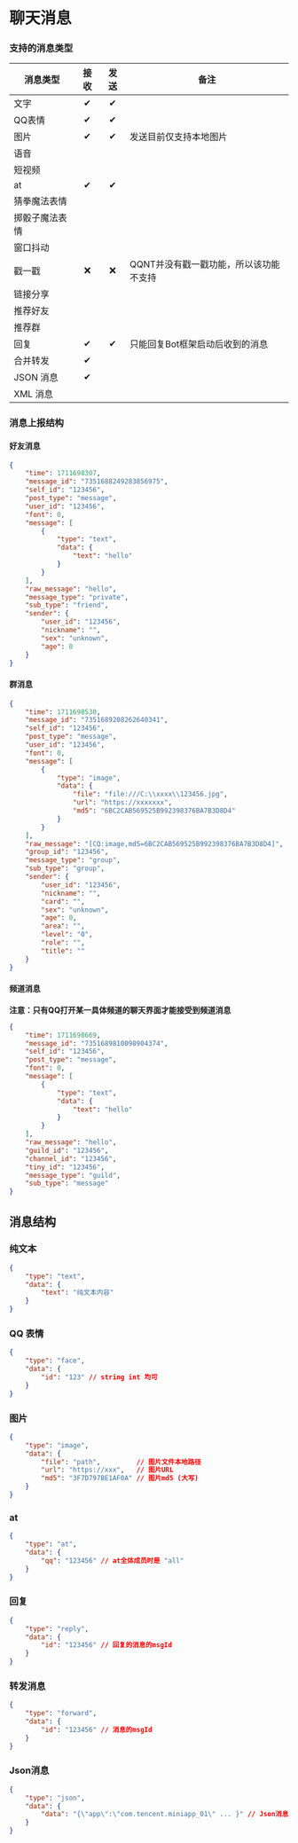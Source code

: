 # 聊天消息

### 支持的消息类型

| 消息类型    | 接收 | 发送 | 备注                    |
|---------|:--:|:--:|-----------------------|
| 文字      | ✔  | ✔  |                       |
| QQ表情    | ✔  | ✔  |                       |
| 图片      | ✔  | ✔  | 发送目前仅支持本地图片           |
| 语音      |    |
| 短视频     |    |
| at      | ✔  | ✔  |                       |
| 猜拳魔法表情  |    |
| 掷骰子魔法表情 |    |
| 窗口抖动    |    |
| 戳一戳     | ❌  | ❌  | QQNT并没有戳一戳功能，所以该功能不支持 |
| 链接分享    |    |
| 推荐好友    |    |
| 推荐群     |    |
| 回复      | ✔  | ✔  | 只能回复Bot框架启动后收到的消息     |
| 合并转发    | ✔  |
| JSON 消息 | ✔  |
| XML 消息  |    |

### 消息上报结构
#### 好友消息
```json lines
{
    "time": 1711698307,
    "message_id": "7351688249283856975",
    "self_id": "123456",
    "post_type": "message",
    "user_id": "123456",
    "font": 0,
    "message": [
        {
            "type": "text",
            "data": {
                "text": "hello"
            }
        }
    ],
    "raw_message": "hello",
    "message_type": "private",
    "sub_type": "friend",
    "sender": {
        "user_id": "123456",
        "nickname": "",
        "sex": "unknown",
        "age": 0
    }
}
```

#### 群消息
```json lines
{
    "time": 1711698530,
    "message_id": "7351689208262640341",
    "self_id": "123456",
    "post_type": "message",
    "user_id": "123456",
    "font": 0,
    "message": [
        {
            "type": "image",
            "data": {
                "file": "file:///C:\\xxxx\\123456.jpg",
                "url": "https://xxxxxxx",
                "md5": "6BC2CAB569525B992398376BA7B3D8D4"
            }
        }
    ],
    "raw_message": "[CQ:image,md5=6BC2CAB569525B992398376BA7B3D8D4]",
    "group_id": "123456",
    "message_type": "group",
    "sub_type": "group",
    "sender": {
        "user_id": "123456",
        "nickname": "",
        "card": "",
        "sex": "unknown",
        "age": 0,
        "area": "",
        "level": "0",
        "role": "",
        "title": ""
    }
}
```
#### 频道消息
**注意：只有QQ打开某一具体频道的聊天界面才能接受到频道消息**
```json lines
{
    "time": 1711698669,
    "message_id": "7351689810098904374",
    "self_id": "123456",
    "post_type": "message",
    "font": 0,
    "message": [
        {
            "type": "text",
            "data": {
                "text": "hello"
            }
        }
    ],
    "raw_message": "hello",
    "guild_id": "123456",
    "channel_id": "123456",
    "tiny_id": "123456",
    "message_type": "guild",
    "sub_type": "message"
}
```


## 消息结构

### 纯文本
```json lines
{
    "type": "text",
    "data": {
        "text": "纯文本内容"
    }
}
```

### QQ 表情
```json lines
{
    "type": "face",
    "data": {
        "id": "123" // string int 均可
    }
}
```

### 图片
```json lines
{
    "type": "image",
    "data": {
        "file": "path",         // 图片文件本地路径
        "url": "https://xxx",   // 图片URL
        "md5": "3F7D797BE1AF0A" // 图片md5 (大写)
    }
}
```

### at
```json lines
{
    "type": "at",
    "data": {
        "qq": "123456" // at全体成员时是 "all"
    }
}
```

### 回复
```json lines
{
    "type": "reply",
    "data": {
        "id": "123456" // 回复的消息的msgId
    }
}
```

### 转发消息
```json lines
{
    "type": "forward",
    "data": {
        "id": "123456" // 消息的msgId
    }
}
```

### Json消息
```json lines
{
    "type": "json",
    "data": {
        "data": "{\"app\":\"com.tencent.miniapp_01\" ... }" // Json消息内容（字符串）
    }
}
```